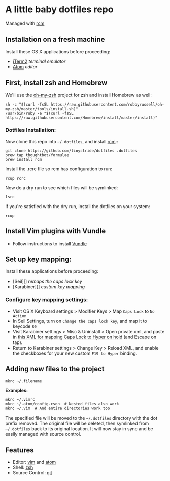 # A little baby dotfiles repo

Managed with [rcm][]

## Installation on a fresh machine

Install these OS X applications before proceeding:

- [iTerm2][] *terminal emulator*
- [Atom][] *editor*

## First, install zsh and Homebrew

We'll use the [oh-my-zsh][] project for zsh and install Homebrew as well:

```
sh -c "$(curl -fsSL https://raw.githubusercontent.com/robbyrussell/oh-my-zsh/master/tools/install.sh)"
/usr/bin/ruby -e "$(curl -fsSL https://raw.githubusercontent.com/Homebrew/install/master/install)"
```

### Dotfiles Installation:

Now clone this repo into `~/.dotfiles`, and install [rcm][]::

```
git clone https://github.com/tinystride/dotfiles .dotfiles
brew tap thoughtbot/formulae
brew install rcm
```

Install the .rcrc file so rcm has configuration to run:

```
rcup rcrc
```

Now do a dry run to see which files will be symlinked:

```
lsrc
```

If you're satisfied with the dry run, install the dotfiles on your system:

```
rcup
```

## Install Vim plugins with Vundle

- Follow instructions to install [Vundle][]

## Set up key mapping:

Install these applications before proceeding:

- [Seil][] *remaps the caps lock key*
- [Karabiner][] *custom key mapping*

### Configure key mapping settings:

- Visit OS X Keyboard settings > Modifier Keys > Map `Caps Lock` to `No Action`
- In Seil Settings, turn on `Change the caps lock key`, and map it to keycode `80`
- Visit Karabiner settings > Misc & Uninstall > Open private.xml, and paste in
[this XML for mapping Caps Lock to Hyper on hold][] (and Escape on tap).
- Return to Karabiner settings > Change Key > Reload XML, and enable the checkboxes for your new custom `F19 to Hyper` binding.

## Adding new files to the project

```
mkrc ~/.filename
```

**Examples:**

```
mkrc ~/.vimrc
mkrc ~/.atom/config.cson  # Nested files also work
mkrc ~/.vim  # And entire directories work too
```

The specified file will be moved to the `~/.dotfiles` directory with the
dot prefix removed. The original file will be deleted,
then symlinked from `~/.dotfiles` back to its original location.
It will now stay in sync and be easily managed with source control.

## Features

- Editor: [vim][] and [atom][]
- Shell: [zsh][]
- Source Control: [git][]

[oh-my-zsh]: https://github.com/robbyrussell/oh-my-zsh
[rcm]: https://github.com/thoughtbot/rcm
[vim]: http://www.vim.org
[atom]: http://atom.io
[zsh]: http://www.zsh.org
[git]: http://git-scm.com
[iTerm2]: https://www.iterm2.com/
[Atom]: https://atom.io/
[this XML for mapping Caps Lock to Hyper on hold]: https://gist.github.com/tinystride/ff59ef6b96f352f72541
[supported applications]: https://github.com/lra/mackup#supported-applications
[the mackup config docs]: https://github.com/lra/mackup/blob/master/doc/README.md
[Vundle]: https://github.com/VundleVim/Vundle.vim
